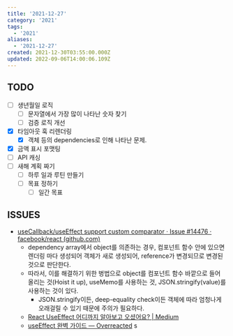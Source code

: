 ```yaml
---
title: '2021-12-27'
category: '2021'
tags:
  - '2021'
aliases:
  - '2021-12-27'
created: 2021-12-30T03:55:00.000Z
updated: 2022-09-06T14:00:06.109Z
---
```


## TODO

- [ ] 생년월일 로직
  - [ ] 문자열에서 가장 많이 나타난 숫자 찾기
  - [ ] 검증 로직 개선
- [x] 타임아웃 훅 리렌더링
  - [x] 객체 등의 dependencies로 인해 나타난 문제.
- [x] 금액 표시 포맷팅
- [ ] API 캐싱
- [ ] 새해 계획 짜기
  - [ ] 하루 일과 루틴 만들기
  - [ ] 목표 정하기
    - [ ] 일간 목표

## ISSUES

- [useCallback/useEffect support custom comparator · Issue #14476 · facebook/react (github.com)](https://github.com/facebook/react/issues/14476#issuecomment-471199055)
  - dependency array에서 object를 의존하는 경우, 컴포넌트 함수 안에 있으면 렌더링 마다 생성되어 객체가 새로 생성되어, reference가 변경되므로 변경된 것으로 판단한다.
  - 따라서, 이를 해결하기 위한 벙법으로 object를 컴포넌트 함수 바깥으로 들어 올리는 것(Hoist it up), useMemo를 사용하는 것, JSON.stringify(value)를 사용하는 것이 있다.
    - JSON.stringify이든, deep-equality check이든 객체에 따라 엄청나게 오래걸릴 수 있기 때문에 주의가 필요하다.
  - [React UseEffect 어디까지 알아보고 오셨어요? | Medium](https://sgwanlee.medium.com/useeffect%EC%9D%98-dependency-array-ebd15f35403a)
  - [useEffect 완벽 가이드 — Overreacted](https://overreacted.io/ko/a-complete-guide-to-useeffect/)
    s
